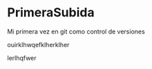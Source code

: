PrimeraSubida
=============

Mi primera vez en git como control de versiones



ouirklhwqefklherklher


lerlhqfwer

